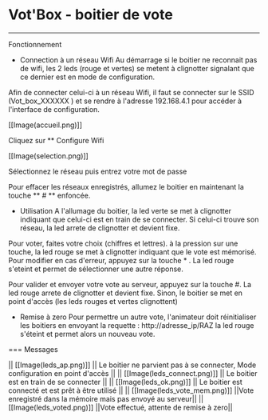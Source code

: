 Vot'Box - boitier de vote 
=

----
Fonctionnement
* Connection à un réseau Wifi
Au démarrage si le boitier ne reconnait pas de wifi, les 2 leds (rouge et vertes) se metent à clignotter signalant que ce dernier est en mode de configuration.

Afin de connecter celui-ci à un réseau Wifi, il faut se connecter sur le SSID (Vot_box_XXXXXX ) et se rendre à l'adresse 192.168.4.1 pour accéder à l'interface de configuration.

[[Image(accueil.png)]]

Cliquez sur ** Configure Wifi


[[Image(selection.png)]]

Sélectionnez le réseau puis entrez votre mot de passe

Pour effacer les réseaux enregistrés, allumez le boitier en maintenant la touche ** # ** enfoncée.
* Utilisation
A l'allumage du boitier, la led verte se met à clignotter indiquant que celui-ci est en train de se connecter. Si celui-ci trouve son réseau, la led arrete de clignotter et devient fixe.

Pour voter, faites votre choix (chiffres et lettres). à la pression sur une touche, la led rouge se met à clignotter indiquant que le vote est mémorisé. Pour modifier en cas d'erreur, appuyez sur la touche * . La led rouge s'eteint et permet de sélectionner une autre réponse.

Pour valider et envoyer votre vote au serveur, appuyez sur la touche #. La led rouge arrete de clignotter et devient fixe. Sinon, le boitier se met en point d'accès (les leds rouges et vertes clignottent)

* Remise à zero
Pour permettre un autre vote, l'animateur doit réinitialiser les boitiers en envoyant la requette : http://adresse_ip/RAZ la led rouge s'éteint et permet alors un nouveau vote.

=== Messages

|| [[Image(leds_ap.png)]] || Le boitier ne parvient pas à se connecter, Mode configuration en point d'accès ||
|| [[Image(leds_connect.png)]] || Le boitier est en train de se connecter ||
|| [[Image(leds_ok.png)]] || Le boitier est connecté et est prêt à être utilisé ||
|| [[Image(leds_vote_mem.png)]] ||Vote enregistré dans la mémoire mais pas envoyé au serveur||
|| [[Image(leds_voted.png)]] ||Vote effectué, attente de remise à zero||

